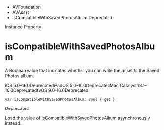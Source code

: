 

- AVFoundation
- AVAsset
-  isCompatibleWithSavedPhotosAlbum Deprecated

Instance Property

# isCompatibleWithSavedPhotosAlbum

A Boolean value that indicates whether you can write the asset to the Saved Photos album.

iOS 5.0–16.0DeprecatediPadOS 5.0–16.0DeprecatedMac Catalyst 13.1–16.0DeprecatedtvOS 9.0–16.0Deprecated

``` source
var isCompatibleWithSavedPhotosAlbum: Bool { get }
```

Deprecated

Load the value of isCompatibleWithSavedPhotosAlbum asynchronously instead.

